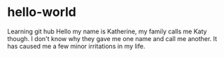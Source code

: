 # hello-world
Learning git hub
Hello my name is Katherine,  my family calls me Katy though. I don't know why they gave me one name and call me another. It has caused me a few minor irritations in my life. 
